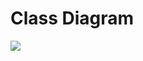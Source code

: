 # Class Diagram

![](http://yuml.me/diagram/scruffy/class/[IVault|+getInternalBalance%28%29:%20int;+managerUserBalance%28%29:%20bool;%20+registerPool%28%29:%20object;%20+getPool%28%29:%20IPool;%20+registerToken%28%29:%20object;%20+deregisterToken%28%29:%20object;+getPoolTokenInfo%28%29:%20object;%20+getPoolTokens%28%29:%20object;%20+joinPool%28%29;%20+exitPool%28%29;+swap%28%29;%20+batchSwap%28%29;%20+flashLoan%28%29],[IPool|+getTokenType%28%29:%20SIP-010-Token;%20+getCollateralType%28%29:%20SIP-010-Token;+getCollateralRatio%28%29:float;+getLiquidationTrigger%28%29:%20float;%20+getLiquidationPenalty%28%29:%20float;%20+liquidate%28%29:%20bool;%20+getVault%28%29;%20+getPoolId%28%29;+onJoinPool%28%29;+onExitPool%28%29;+onSwap%28%29],[IPool]-[note:%20Interface%20abstracting%20AMM%20pool%20logic{bg:wheat}],[IEquation|+getOutGivenIn%28%29:%20int;%20+getInGivenOut%28%29:%20int;%20+getInGivenPrice%28%29:%20int;+getPTOutGivenIn%28%29:%20int;%20+getInGivenPTOut%28%29:%20int;+getOutGivenPTIn%28%29:%20int],[IEquation]-[note:%20Interface%20abstracting%20AMM%20equation%20logic{bg:wheat}],[IEquation]^-.-[ayToken/Token%20Equation],[IEquation]^-.-[ayToken/Collateral%20Equation],[IVault]^-.-[Vault],[Vault]-[note:%20Holds%20all%20token%20balances{bg:wheat}],[IPool]<Pool%20ID-registerPool%28%29;registerToken%28%29>[Vault],[IPool]^-.-[ayBTC-Jun2022/STX%20Pool],[IPool]^-.-[ayBTC-Jun2022/BTC%20Pool],[ayToken/Token%20Equation]<-[ayBTC-Jun2022/BTC%20Pool],[ayToken/Collateral%20Equation]<-[ayBTC-Jun2022/STX%20Pool],[IOracle|+getPrice%28%29:%20int]^-.-[BTC%20Oracle],[IOracle]^-.-[STX%20Oracle],[ayBTC-Jun2022/STX%20Pool]->[BTC%20Oracle],[ayBTC-Jun2022/STX%20Pool]->[STX%20Oracle],[ayBTC-Jun2022/BTC%20Pool]->[BTC%20Oracle],[IPoolToken]^-.-[ayBTC-Jun2022/STX%20Pool],[IPoolToken]^-.-[ayBTC-Jun2022/BTC%20Pool],[SIP-010-Token]^-.-[ayBTC-Jun2022/STX%20Pool],[SIP-010-Token]^-.-[ayBTC-Jun2022/BTC%20Pool],[SIP-010-Token]^-.-[ayBTC-Jun2022],[ayBTC-Jun2022]<-[ayBTC-Jun2022/STX%20Pool],[ayBTC-Jun2022]<-[ayBTC-Jun2022/BTC%20Pool],[IFlashLoanRecipient|+receiveFlashLoan%28%29],[ILiquidator|+liquidate%28%29])

